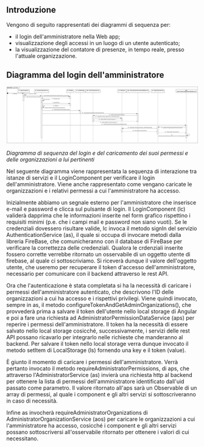 ## Introduzione

Vengono di seguito rappresentati dei diagrammi di sequenza per:

-   il login dell'amministratore nella Web app;
-   visualizzazione degli accessi in un luogo di un utente autenticato;
-   la visualizzazione del contatore di presenze, in tempo reale, presso l'attuale organizzazione.


## Diagramma del login dell'amministratore

![!alt text](../Immagini/WebApp/login.PNG "diagramma di sequenza del login e del caricamento dei permessi e delle organizzazioni")
<figcaption> <em> Diagramma di sequenza del login e del caricamento dei suoi permessi e delle organizzazioni a lui pertinenti </em> </figcaption>

Nel seguente diagramma viene rappresentata la sequenza di interazione tra istanze di servizi e il LoginComponent per verificare il login dell'amministratore. Viene anche rappresentato come vengano caricate le organizzazioni e i relativi permessi a cui l'amministratore ha accesso.

Inizialmente abbiamo un segnale esterno per l'amministratore che inserisce e-mail e password e clicca sul pulsante di login. Il LoginComponent (lc) validerà dapprima che le informazioni inserite nel form grafico rispettino i requisiti minimi (p.e. che i campi mail e password non siano vuoti). Se le credenziali dovessero risultare valide, lc invoca il metodo signIn del servizio AuthenticationService (as), il quale si occupa di invocare metodi dalla libreria FireBase, che comunicheranno con il database di FireBase per verificare la correttezza delle credenziali. Qualora le crdenziali inserite fossero corrette verrebbe ritornato un osservabile di un oggetto utente di firebase, al quale ci sottoscriviamo. Si riceverà dunque il valore dell'oggetto utente, che useremo per recuperare il token d'accesso dell'amministratore, necessario per comunicare con il backend attraverso le rest API.

Ora che l'autenticazione è stata completata si ha la necessità di caricare i permessi dell'amministratore autenticato, che descrivono l'ID delle organizzazioni a cui ha accesso e i rispettivi privilegi. Viene quindi invocato, sempre in as, il metodo configureTokenAndGetAdminOrganizations(), che provvederà prima a salvare il token dell'utente nello local storage di Angular e poi a fare una richiesta ad AdministratorPermissionDataService (aps) per reperire i permessi dell'amministratore. Il token ha la necessità di essere salvato nello local storage cosicché, successivamente, i servizi delle rest API possano ricavarlo per integrarlo nelle richieste che manderanno al backend. Per salvare il token nello local storage verra dunque invocato il metodo setItem di LocalStorage (ls) fornendo una key e il token (value).

È giunto il momento di caricare i permessi dell'amministratore. Verrà pertanto invocato il metodo requireAdministratorPermissions, di aps, che attraverso l'AdministratorService (as) invierà una richiesta http al backend per ottenere la lista di permessi dell'amministratore identificato dall'uid passato come parametro. Il valore ritornato all'aps sarà un Observable di un array di permessi, al quale i component e gli altri servizi si sottoscriveranno in caso di necessità.

Infine as invocherà requireAdministratorOrganizations di AdministratorOrganizationService (aos) per caricare le organizzazioni a cui l'amministratore ha accesso, cosicché i component e gli altri servizi possano sottoscriversi all'osservabile ritornato per ottenere i valori di cui necessitano.
